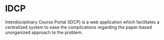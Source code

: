 # IDCP
Interdisciplinary Course Portal (IDCP) is a web application which facilitates a centralized system to ease the complications regarding the paper-based unorganized approach to the problem.
